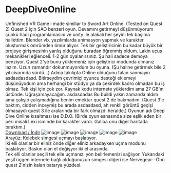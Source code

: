 # DeepDiveOnline
Unfinished VR Game i made similiar to Sword Art Online. (Tested on Quest 2) Quest 2 için SAO benzeri oyun. Devamını getirmeyi düşünmüyorum çünkü hadi programlamasını ve unity ile alakalı her şeyini tek başıma hallettim. Blender vb. yazılımlarda animasyon yapmak ve karakter oluşturmak ömrümden ömür alıyor. Tek bir geliştiricinin bu kadar büyük bir projeye girişmesinin yanlış olduğunu buradan öğrenmiş oldum. Lakin uçuş mekanikleri eğlenceli. 1-2 gün oyalanırsınız. Şu hali sadece demoya benziyor. Quest 2'ye bunu yüklemeniz için geliştirici modunda olmanız lazım. Uzun zamandır dokunmuyordum bu oyuna. (Şu haline getirmek bile 2 yıl civarında sürdü...) Adına takılıpta Online olduğunu falan sanmayın asdasdasdasd. Bitirseydim çevrimiçi oyuncu desteği eklemeyi düşünüyodum ama herhangi bir stüdyo ya da çekirdek kadro olmadan bu iş olmaz. Tek kişi için çok zor. Kaynak kodu internete yüklerdim ama 27 GB'ın üstünde. Uğraşamayacağım. asdasdadas Bu buildi yakın zamanda aldım ama çalışıp çalışmadığına benim emektar quest 2 de bakmadım. (Quest 3'e baktım, cidden inceymiş bu arada asdasdasd, ah renkli görüntü geçişi olmasaydı quest 3 ile aralarında bir fark olmazdı heralde.) Oyunun adı Deep Dive Online kısaltması ise D.D.O. (Birde oyun esnasında size eşlik eden bir peri misali Lexi isminde bir karakter vardı. Galiba onu diğer haritada bıraktım.)
<br>
<a href="https://github.com/ny4rlk0/DeepDiveOnline/releases/download/STABLE/DeepDiveOnline.7z">Download / İndir</a>
![image](https://github.com/ny4rlk0/DeepDiveOnline/assets/55476474/df0a67e2-750d-460d-89a4-e67eadb6b270)
![image](https://github.com/ny4rlk0/DeepDiveOnline/assets/55476474/375399b4-1e6b-40fe-9f0d-85ef6a5fabb0)
![image](https://github.com/ny4rlk0/DeepDiveOnline/assets/55476474/ed50830f-91d8-4c8f-bb69-9d37a85d03d9)
![image](https://github.com/ny4rlk0/DeepDiveOnline/assets/55476474/57c75568-9ebe-41a7-bc1d-90cdbfd5d388)
![image](https://github.com/ny4rlk0/DeepDiveOnline/assets/55476474/8f09bb14-bd69-4824-b4cd-c05c2c3c2fc9)
<br>
Arayüz: Kelebek simgesi uçmayı başlatıyor.
<br>
iki elli olanlar bir eliniz önde diğer eliniz arkadayken uçma modunu başlatıyor. Baskın olan el değişyor iki el arasında.
<br>
Tek elli olanlar seçili tek elle uçmanızı yön belirlemenizi sağlıyor. Yukarıdaki yeşil üçgen internete bağlı olduğunuzun simgesi diğeri ise Nervegear--Öhü quest 2'nizin kalan batarya yüzdesi.

